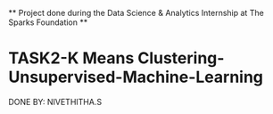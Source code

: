 ** Project done during the Data Science & Analytics Internship at The Sparks Foundation **

# TASK2-K Means Clustering-Unsupervised-Machine-Learning

DONE BY: NIVETHITHA.S
